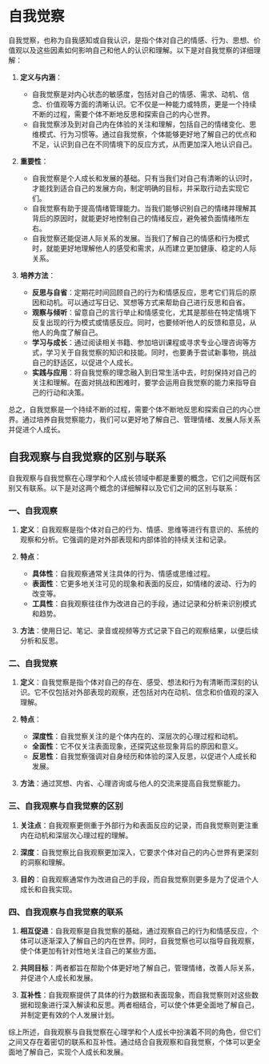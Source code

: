 # 自我觉察

自我觉察，也称为自我感知或自我认识，是指个体对自己的情感、行为、思想、价值观以及这些因素如何影响自己和他人的认识和理解。以下是对自我觉察的详细理解：
1. **定义与内涵**：
    - 自我觉察是对内心状态的敏感度，包括对自己的情感、需求、动机、信念、价值观等方面的清晰认识。它不仅是一种能力或特质，更是一个持续不断的过程，需要个体不断地反思和探索自己的内心世界。
    - 自我觉察涉及到对自己内在体验的关注和理解，包括自己的情绪变化、思维模式、行为习惯等。通过自我觉察，个体能够更好地了解自己的优点和不足，认识到自己在不同情境下的反应方式，从而更加深入地认识自己。

2. **重要性**：
    - 自我觉察是个人成长和发展的基础。只有当我们对自己有清晰的认识时，才能找到适合自己的发展方向，制定明确的目标，并采取行动去实现它们。
    - 自我觉察有助于提高情绪管理能力。当我们能够识别自己的情绪并理解其背后的原因时，就能更好地控制自己的情绪反应，避免被负面情绪所左右。
    - 自我觉察还能促进人际关系的发展。当我们了解自己的情感和行为模式时，就能更好地理解他人的感受和需求，从而建立更加健康、稳定的人际关系。

3. **培养方法**：
    - **反思与自省**：定期花时间回顾自己的行为和情感反应，思考它们背后的原因和动机。可以通过写日记、冥想等方式来帮助自己进行反思和自省。
    - **观察与倾听**：留意自己的言行举止和情感变化，尤其是那些在特定情境下反复出现的行为模式或情感反应。同时，也要倾听他人的反馈和意见，从他人的角度了解自己。
    - **学习与成长**：通过阅读相关书籍、参加培训课程或寻求专业心理咨询等方式，学习关于自我觉察的知识和技能。同时，也要勇于尝试新事物，挑战自己的舒适区，以促进个人成长。
    - **实践与应用**：将自我觉察的理念融入到日常生活中去，时刻保持对自己的关注和理解。在面对挑战和困难时，要学会运用自我觉察的能力来指导自己的行动和决策。

总之，自我觉察是一个持续不断的过程，需要个体不断地反思和探索自己的内心世界。通过培养自我觉察能力，我们可以更好地了解自己、管理情绪、发展人际关系并促进个人成长。

## 自我观察与自我觉察的区别与联系

自我观察与自我觉察在心理学和个人成长领域中都是重要的概念，它们之间既有区别又有联系。以下是对这两个概念的详细解释以及它们之间的区别与联系：

### 一、自我观察

1. **定义**：自我观察是指个体对自己的行为、情感、思维等进行有意识的、系统的观察和分析。它强调的是对外部表现和内部体验的持续关注和记录。

2. **特点**：
   - **具体性**：自我观察通常关注具体的行为、情感或思维过程。
   - **表面性**：它更多地关注可见的现象和表面的反应，如情绪的波动、行为的改变等。
   - **工具性**：自我观察往往作为改进自己的手段，通过记录和分析来识别模式和趋势。

3. **方法**：使用日记、笔记、录音或视频等方式记录下自己的观察结果，以便后续分析和反思。

### 二、自我觉察

1. **定义**：自我觉察是指个体对自己的存在、感受、想法和行为有清晰而深刻的认识。它不仅包括对外部表现的观察，还包括对内在动机、信念和价值观的深入理解。

2. **特点**：
   - **深度性**：自我觉察关注的是个体内在的、深层次的心理过程和动机。
   - **全面性**：它不仅关注表面现象，还探究这些现象背后的原因和意义。
   - **反思性**：自我觉察强调对自身经历和体验的深入反思，以促进个人成长和发展。

3. **方法**：通过冥想、内省、心理咨询或与他人的交流来提高自我觉察能力。

### 三、自我观察与自我觉察的区别

1. **关注点**：自我观察更侧重于外部行为和表面反应的记录，而自我觉察则更注重内在动机和深层次心理过程的理解。

2. **深度**：自我觉察比自我观察更加深入，它要求个体对自己的内心世界有更深刻的洞察和理解。

3. **目的**：自我观察通常作为改进自己的手段，而自我觉察则更多是为了促进个人成长和自我实现。

### 四、自我观察与自我觉察的联系

1. **相互促进**：自我观察是自我觉察的基础，通过观察自己的行为和情感反应，个体可以逐渐深入了解自己的内在世界。同时，自我觉察也可以指导自我观察，使个体更加有针对性地关注自己的某些方面。

2. **共同目标**：两者都旨在帮助个体更好地了解自己，管理情绪，改善人际关系，并促进个人成长和发展。

3. **互补性**：自我观察提供了具体的行为数据和表面现象，而自我觉察则对这些数据和现象进行深入解读和反思。两者相结合，可以使个体更全面地了解自己，并制定更有效的个人发展计划。

综上所述，自我观察与自我觉察在心理学和个人成长中扮演着不同的角色，但它们之间又存在着密切的联系和互补性。通过结合自我观察和自我觉察，个体可以更全面地了解自己，实现个人成长和发展。